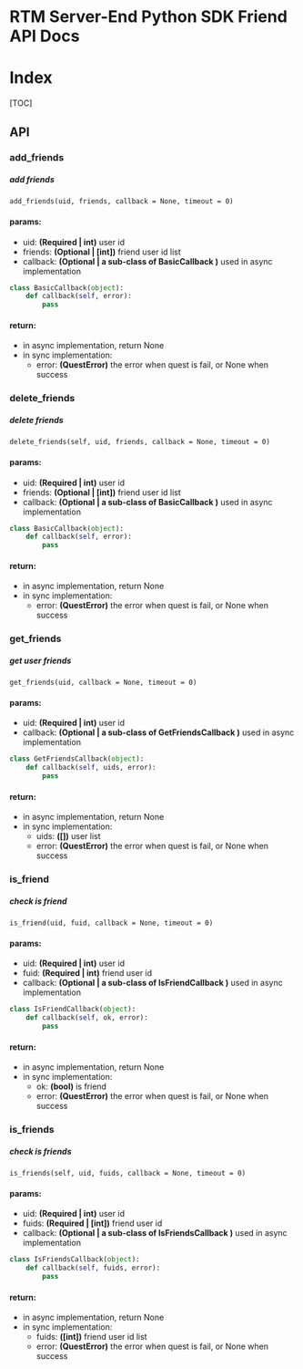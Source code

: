 # RTM Server-End Python SDK Friend API Docs

# Index

[TOC]

## API

### add_friends

##### add friends

```
add_friends(uid, friends, callback = None, timeout = 0)
```

#### params:

* uid: **(Required | int)**  user id
* friends: **(Optional | [int])**  friend user id list
* callback: **(Optional | a sub-class of BasicCallback )**  used in async implementation

```python
class BasicCallback(object):
    def callback(self, error):
        pass
```

#### return:

* in async implementation, return None
* in sync implementation:
  * error:  **(QuestError)**   the error when quest is fail, or None when success



### delete_friends

##### delete friends

```
delete_friends(self, uid, friends, callback = None, timeout = 0)
```

#### params:

* uid: **(Required | int)**  user id
* friends: **(Optional | [int])**  friend user id list
* callback: **(Optional | a sub-class of BasicCallback )**  used in async implementation

```python
class BasicCallback(object):
    def callback(self, error):
        pass
```

#### return:

* in async implementation, return None
* in sync implementation:
  * error:  **(QuestError)**   the error when quest is fail, or None when success



### get_friends

##### get user friends

```
get_friends(uid, callback = None, timeout = 0)
```

#### params:

* uid: **(Required | int)**  user id
* callback: **(Optional | a sub-class of GetFriendsCallback )**  used in async implementation

```python
class GetFriendsCallback(object):
    def callback(self, uids, error):
        pass
```

#### return:

* in async implementation, return None
* in sync implementation:
  * uids:  **([])** user list
  * error:  **(QuestError)**   the error when quest is fail, or None when success



### is_friend

##### check is friend

```
is_friend(uid, fuid, callback = None, timeout = 0)
```

#### params:

* uid: **(Required | int)**  user id
* fuid: **(Required | int)**  friend user id
* callback: **(Optional | a sub-class of IsFriendCallback )**  used in async implementation

```python
class IsFriendCallback(object):
    def callback(self, ok, error):
        pass
```

#### return:

* in async implementation, return None
* in sync implementation:
  * ok:  **(bool)** is friend
  * error:  **(QuestError)**   the error when quest is fail, or None when success



### is_friends

##### check is friends

```
is_friends(self, uid, fuids, callback = None, timeout = 0)
```

#### params:

* uid: **(Required | int)**  user id
* fuids: **(Required | [int])**  friend user id
* callback: **(Optional | a sub-class of IsFriendsCallback )**  used in async implementation

```python
class IsFriendsCallback(object):
    def callback(self, fuids, error):
        pass
```

#### return:

* in async implementation, return None
* in sync implementation:
  * fuids:  **([int])** friend user id list
  * error:  **(QuestError)**   the error when quest is fail, or None when success





